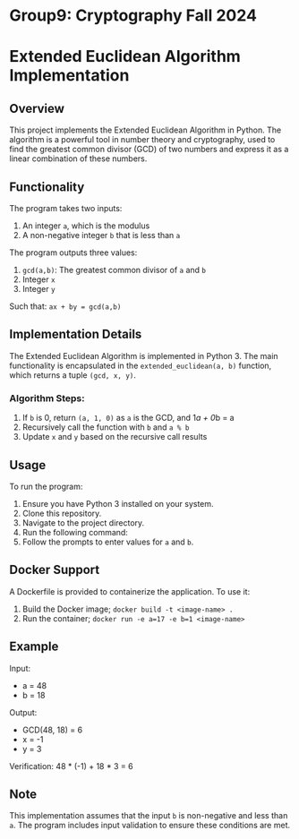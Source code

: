# Group9: Cryptography Fall 2024

# Extended Euclidean Algorithm Implementation

## Overview

This project implements the Extended Euclidean Algorithm in Python. The algorithm is a powerful tool in number theory and cryptography, used to find the greatest common divisor (GCD) of two numbers and express it as a linear combination of these numbers.

## Functionality

The program takes two inputs:
1. An integer `a`, which is the modulus
2. A non-negative integer `b` that is less than `a`

The program outputs three values:
1. `gcd(a,b)`: The greatest common divisor of `a` and `b`
2. Integer `x`
3. Integer `y`

Such that: `ax + by = gcd(a,b)`

## Implementation Details

The Extended Euclidean Algorithm is implemented in Python 3. The main functionality is encapsulated in the `extended_euclidean(a, b)` function, which returns a tuple `(gcd, x, y)`.

### Algorithm Steps:

1. If `b` is 0, return `(a, 1, 0)` as `a` is the GCD, and 1*a + 0*b = a
2. Recursively call the function with `b` and `a % b`
3. Update `x` and `y` based on the recursive call results

## Usage

To run the program:

1. Ensure you have Python 3 installed on your system.
2. Clone this repository.
3. Navigate to the project directory.
4. Run the following command:
5. Follow the prompts to enter values for `a` and `b`.

## Docker Support

A Dockerfile is provided to containerize the application. To use it:

1. Build the Docker image; `docker build -t <image-name> .`
2. Run the container; `docker run -e a=17 -e b=1 <image-name>`

## Example

Input:
- a = 48
- b = 18

Output:
- GCD(48, 18) = 6
- x = -1
- y = 3

Verification: 48 * (-1) + 18 * 3 = 6

## Note

This implementation assumes that the input `b` is non-negative and less than `a`. The program includes input validation to ensure these conditions are met.


